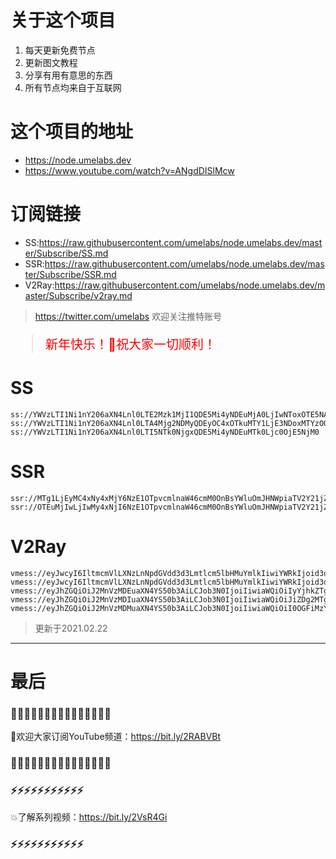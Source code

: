 # 关于这个项目
1. 每天更新免费节点
2. 更新图文教程
3. 分享有用有意思的东西
4. 所有节点均来自于互联网

# 这个项目的地址

* https://node.umelabs.dev
* https://www.youtube.com/watch?v=ANgdDISlMcw

# 订阅链接

* SS:https://raw.githubusercontent.com/umelabs/node.umelabs.dev/master/Subscribe/SS.md
* SSR:https://raw.githubusercontent.com/umelabs/node.umelabs.dev/master/Subscribe/SSR.md
* V2Ray:https://raw.githubusercontent.com/umelabs/node.umelabs.dev/master/Subscribe/v2ray.md

>  https://twitter.com/umelabs 欢迎关注推特账号

<blockquote style="color:red;font-size:20px;">新年快乐！🔔祝大家一切顺利！</blockquote>

# SS

```http
ss://YWVzLTI1Ni1nY206aXN4Lnl0LTE2Mzk1MjI1QDE5Mi4yNDEuMjA0LjIwNToxOTE5NA==
ss://YWVzLTI1Ni1nY206aXN4Lnl0LTA4Mjg2NDMyQDEyOC4xOTkuMTY1LjE3NDoxMTYzOQ==
ss://YWVzLTI1Ni1nY206aXN4Lnl0LTI5NTk0NjgxQDE5Mi4yNDEuMTk0Ljc0OjE5NjM0
```

# SSR

```http
ssr://MTg1LjEyMC4xNy4xMjY6NzE1OTpvcmlnaW46cmM0OnBsYWluOmJHNWpiaTV2Y21jZ2FETS8_b2Jmc3BhcmFtPSZyZW1hcmtzPTVyU2I1cDJKNTUtMlJnJmdyb3VwPVRHNWpiaTV2Y21j
ssr://OTEuMjIwLjIwMy4xNjI6NzE1OTpvcmlnaW46cmM0OnBsYWluOmJHNWpiaTV2Y21jZ2Nqay8_b2Jmc3BhcmFtPSZyZW1hcmtzPTVyU2I1cDJKNTUtMlNnJmdyb3VwPVRHNWpiaTV2Y21j
```

# V2Ray

```http
vmess://eyJwcyI6IltmcmVlLXNzLnNpdGVdd3d3Lmtlcm5lbHMuYmlkIiwiYWRkIjoid3d3Lmtlcm5lbHMuYmlkIiwicG9ydCI6IjQ0MyIsImlkIjoiYWU5OGU0ZjUtNjc0Zi1mMmNmLTg2MTAtYzlhYjc1NTFhNjg3IiwiYWlkIjoiMCIsIm5ldCI6IndzIiwidHlwZSI6Im5vbmUiLCJob3N0IjoiL3dzIiwidGxzIjoidGxzIn0=
vmess://eyJwcyI6IltmcmVlLXNzLnNpdGVdd3d3Lmtlcm5lbHMuYmlkIiwiYWRkIjoid3d3Lmtlcm5lbHMuYmlkIiwicG9ydCI6IjgwIiwiaWQiOiI4MTMyM2ZiZS02ODE0LTNkMjktM2M3NC01N2VhMDVjY2E0MTciLCJhaWQiOiIwIiwibmV0Ijoid3MiLCJ0eXBlIjoibm9uZSIsImhvc3QiOiIvd3MiLCJ0bHMiOiJub25lIn0=
vmess://eyJhZGQiOiJ2MnVzMDEuaXN4YS50b3AiLCJob3N0IjoiIiwiaWQiOiIyYjhkZTgxOS1mOTFlLTRlMzQtYmQ1Ny0zNzg2ZTA5OTI0MzAiLCJuZXQiOiJ3cyIsInBhdGgiOiJcL3JheSIsInBvcnQiOiI0NDMiLCJwcyI6ImlzeC55dC0wMSIsInRscyI6InRscyIsInYiOjIsImFpZCI6MCwidHlwZSI6Im5vbmUifQo=
vmess://eyJhZGQiOiJ2MnVzMDIuaXN4YS50b3AiLCJob3N0IjoiIiwiaWQiOiJiZDg2MTg0My1kM2Y4LTRjMTctOGFhOS1mMWMwZDc4OTlmY2IiLCJuZXQiOiJ3cyIsInBhdGgiOiJcL3JheSIsInBvcnQiOiI0NDMiLCJwcyI6ImlzeC55dC0wMiIsInRscyI6InRscyIsInYiOjIsImFpZCI6MCwidHlwZSI6Im5vbmUifQo=
vmess://eyJhZGQiOiJ2MnVzMDMuaXN4YS50b3AiLCJob3N0IjoiIiwiaWQiOiI0OGFiMzY2NS0wMmY4LTRkYWYtYmNlMi05MGNmMjQxMzI0NjMiLCJuZXQiOiJ3cyIsInBhdGgiOiJcL3JheSIsInBvcnQiOiI0NDMiLCJwcyI6ImlzeC55dC0wMyIsInRscyI6InRscyIsInYiOjIsImFpZCI6MCwidHlwZSI6Im5vbmUifQo=
```



> 更新于2021.02.22

---

# 最后
### 🌸🌸🌸🌸🌸🌸🌸🌸🌸🌸🌸🌸🌸🌸🌸

👏欢迎大家订阅YouTube频道：https://bit.ly/2RABVBt

### 🌸🌸🌸🌸🌸🌸🌸🌸🌸🌸🌸🌸🌸🌸🌸



### ⚡️⚡️⚡️⚡️⚡️⚡️⚡️⚡️⚡️⚡️⚡️

💥了解系列视频：https://bit.ly/2VsR4Gi

### ⚡️⚡️⚡️⚡️⚡️⚡️⚡️⚡️⚡️⚡️⚡️